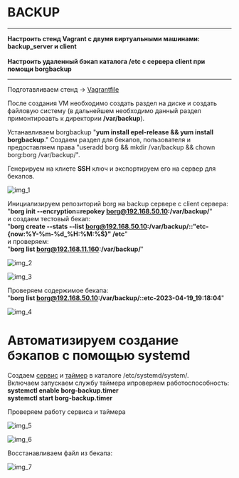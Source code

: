 # BACKUP
___
<b>Настроить стенд Vagrant с двумя виртуальными машинами: backup_server и client</b><br>
<br><b>Настроить удаленный бэкап каталога /etc c сервера client при помощи borgbackup</b><br>
___

Подготавливаем стенд -> <a href="https://github.com/Arkady1996/backup/blob/main/Vagrantfile">Vagrantfile</a>

После создания VM необходимо создать раздел на диске и создать файловую систему (в дальнейшем необходимо данный раздел примонтироавть к директории <b>/var/backup</b>). 

Устанавливаем borgbackup  "<b>yum install epel-release && yum install borgbackup</b>." Создаем раздел для бекапов, пользователя и предоставляем права "useradd borg && mkdir /var/backup && chown borg:borg /var/backup/".

Генерируем на клиете <b>SSH</b> ключ и экспортируем его на сервер для бекапов.


![img_1](https://github.com/Arkady1996/backup/blob/main/images/1.png)


Инициализируем репозиторий borg на backup сервере с client сервера:<br>
"<b>borg init --encryption=repokey borg@192.168.50.10:/var/backup/</b>"<br>
и создаем тестовый бекап:<br>
"<b>borg create --stats --list borg@192.168.50.10:/var/backup/::"etc-{now:%Y-%m-%d_%H:%M:%S}" /etc</b>"<br>
и проверяем:<br>
"<b>borg list borg@192.168.11.160:/var/backup/</b>"


![img_2](https://github.com/Arkady1996/backup/blob/main/images/2.png)

![img_3](https://github.com/Arkady1996/backup/blob/main/images/3.png)

Проверяем содержимое бекапа:<br>
"<b>borg list borg@192.168.50.10:/var/backup/::etc-2023-04-19_19:18:04</b>"

![img_4](https://github.com/Arkady1996/backup/blob/main/images/4.png)

# Автоматизируем создание бэкапов с помощью systemd<br>
Создаем <a href="https://github.com/Arkady1996/backup/blob/main/borg-backup.service">сервис</a> и <a href="https://github.com/Arkady1996/backup/blob/main/borg-backup.timer">таймер</a> в каталоге /etc/systemd/system/.<br>
Включаем запускаем службу таймера ипроверяем работоспособность:<br>
<b>systemctl enable borg-backup.timer</b> <br>
<b>systemctl start borg-backup.timer</b>

Проверяем работу сервиса и таймера


![img_5](https://github.com/Arkady1996/backup/blob/main/images/5.png)

![img_6](https://github.com/Arkady1996/backup/blob/main/images/6.png)

Восстанавливаем файл из бекапа:

![img_7](https://github.com/Arkady1996/backup/blob/main/images/7.png)

